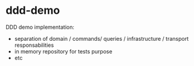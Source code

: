 # ddd-demo

DDD demo implementation:
 - separation of domain / commands/ queries / infrastructure / transport responsabilities
 - in memory repository for tests purpose
 - etc
